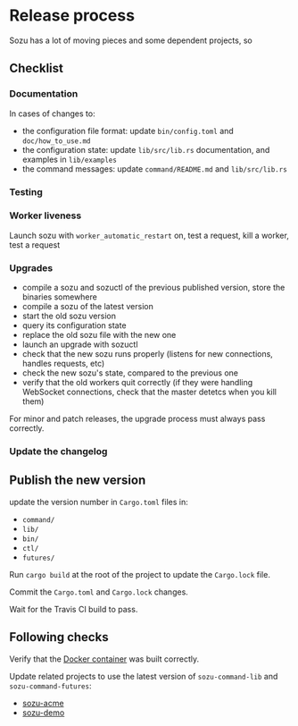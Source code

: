 # Release process

Sozu has a lot of moving pieces and some dependent projects, so

## Checklist

### Documentation

In cases of changes to:

- the configuration file format: update `bin/config.toml` and `doc/how_to_use.md`
- the configuration state: update `lib/src/lib.rs` documentation, and examples in `lib/examples`
- the command messages: update `command/README.md` and `lib/src/lib.rs`

### Testing

### Worker liveness

Launch sozu with `worker_automatic_restart` on, test a request, kill a worker, test a request

### Upgrades

- compile a sozu and sozuctl of the previous published version, store the binaries somewhere
- compile a sozu of the latest version
- start the old sozu version
- query its configuration state
- replace the old sozu file with the new one
- launch an upgrade with sozuctl
- check that the new sozu runs properly (listens for new connections, handles requests, etc)
- check the new sozu's state, compared to the previous one
- verify that the old workers quit correctly (if they were handling WebSocket connections, check that the master detetcs when you kill them)

For minor and patch releases, the upgrade process must always pass correctly.

### Update the changelog

## Publish the new version

update the version number in `Cargo.toml` files in:

- `command/`
- `lib/`
- `bin/`
- `ctl/`
- `futures/`

Run `cargo build` at the root of the project to update the `Cargo.lock` file.

Commit the `Cargo.toml` and `Cargo.lock` changes.

Wait for the Travis CI build to pass.

## Following checks

Verify that the [Docker container](https://hub.docker.com/r/clevercloud/sozu/) was built correctly.

Update related projects to use the latest version of `sozu-command-lib` and `sozu-command-futures`:

- [sozu-acme](https://github.com/sozu-proxy/sozu-acme)
- [sozu-demo](https://github.com/sozu-proxy/sozu-demo)


